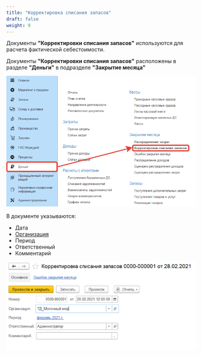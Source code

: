 ```yaml
---
title: "Корректировка списания запасов"
draft: false
weight: 9
---
```


Документы **"Корректировки списания запасов"** используются для расчета фактической себестоимости.

Документы **"Корректировки списания запасов"** расположены в разделе **"Деньги"** в подразделе **"Закрытие месяца"**

[![1][1]][1]

В документе указываются:

- Дата
- [Организация](https://konstanta-it.github.io/erp4food/CommonInformation/Organization)
- Период
- Ответственный
- Комментарий

[![2][2]][2]

[1]: 1.png
[2]: 2.png
